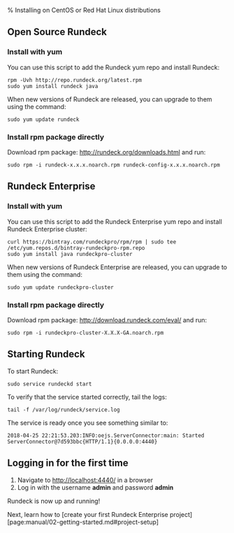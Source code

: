 % Installing on CentOS or Red Hat Linux distributions

## Open Source Rundeck

### Install with yum

You can use this script to add the Rundeck yum repo and install Rundeck:

~~~~~~~~~~~~~~~~~~~~~~~~~~~~~~~~~~~~~~~~~~~~~~~~~ {.bash}
rpm -Uvh http://repo.rundeck.org/latest.rpm
sudo yum install rundeck java
~~~~~~~~~~~~~~~~~~~~~~~~~~~~~~~~~~~~~~~~~~~~~~~~~

When new versions of Rundeck are released, you can upgrade to them using the command:

~~~~~~~~~~~~~~~~~~~~~~~~~~~~~~~~~~~~~~~~~~~~~~~~~ {.bash}
sudo yum update rundeck
~~~~~~~~~~~~~~~~~~~~~~~~~~~~~~~~~~~~~~~~~~~~~~~~~

### Install rpm package directly

Download rpm package: http://rundeck.org/downloads.html and run:

~~~~~~~~~~~~~~~~~~~~~~~~~~~~~~~~~~~~~~~~~~~~~~~~~ {.bash}
sudo rpm -i rundeck-x.x.x.noarch.rpm rundeck-config-x.x.x.noarch.rpm
~~~~~~~~~~~~~~~~~~~~~~~~~~~~~~~~~~~~~~~~~~~~~~~~~

## Rundeck Enterprise

### Install with yum 

You can use this script to add the Rundeck Enterprise yum repo and install Rundeck Enterprise cluster:

~~~~~~~~~~~~~~~~~~~~~~~~~~~~~~~~~~~~~~~~~~~~~~~~~ {.bash}
curl https://bintray.com/rundeckpro/rpm/rpm | sudo tee /etc/yum.repos.d/bintray-rundeckpro-rpm.repo
sudo yum install java rundeckpro-cluster
~~~~~~~~~~~~~~~~~~~~~~~~~~~~~~~~~~~~~~~~~~~~~~~~~

When new versions of Rundeck Enterprise are released, you can upgrade to them using the command:

~~~~~~~~~~~~~~~~~~~~~~~~~~~~~~~~~~~~~~~~~~~~~~~~~ {.bash}
sudo yum update rundeckpro-cluster
~~~~~~~~~~~~~~~~~~~~~~~~~~~~~~~~~~~~~~~~~~~~~~~~~

### Install rpm package directly

Download rpm package: http://download.rundeck.com/eval/ and run:

~~~~~~~~~~~~~~~~~~~~~~~~~~~~~~~~~~~~~~~~~~~~~~~~~ {.bash}
sudo rpm -i rundeckpro-cluster-X.X.X-GA.noarch.rpm
~~~~~~~~~~~~~~~~~~~~~~~~~~~~~~~~~~~~~~~~~~~~~~~~~

## Starting Rundeck

To start Rundeck:

~~~~~~~~~~~~~~~~~~~~~~~~~~~~~~~~~~~~~~~~~~~~~~~~~ {.bash}
sudo service rundeckd start
~~~~~~~~~~~~~~~~~~~~~~~~~~~~~~~~~~~~~~~~~~~~~~~~~

To verify that the service started correctly, tail the logs:

~~~~~~~~~~~~~~~~~~~~~~~~~~~~~~~~~~~~~~~~~~~~~~~~~ {.bash}
tail -f /var/log/rundeck/service.log
~~~~~~~~~~~~~~~~~~~~~~~~~~~~~~~~~~~~~~~~~~~~~~~~~

The service is ready once you see something similar to:

~~~~~~~~~~~~~~~~~~~~~~~~~~~~~~~~~~~~~~~~~~~~~~~~~ {.bash}
2018-04-25 22:21:53.203:INFO:oejs.ServerConnector:main: Started ServerConnector@7d593bbc{HTTP/1.1}{0.0.0.0:4440}
~~~~~~~~~~~~~~~~~~~~~~~~~~~~~~~~~~~~~~~~~~~~~~~~~

## Logging in for the first time

1. Navigate to [http://localhost:4440/](http://localhost:4440/user/login) in a browser
1. Log in with the username **admin** and password **admin**

Rundeck is now up and running!

Next, learn how to [create your first Rundeck Enterprise project][page:manual/02-getting-started.md#project-setup]

